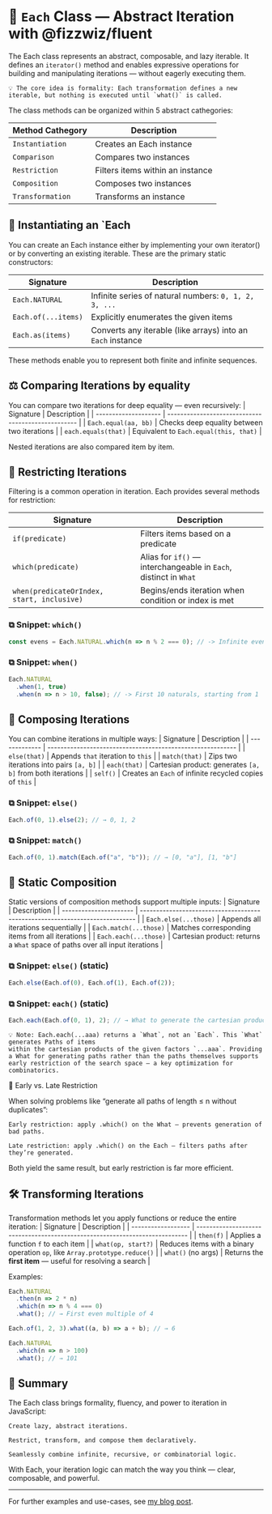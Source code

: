 # 📘 `Each` Class — Abstract Iteration with @fizzwiz/fluent

The Each class represents an abstract, composable, and lazy iterable. It defines an `iterator()` method and enables expressive operations for building and manipulating iterations — without eagerly executing them.

    💡 The core idea is formality: Each transformation defines a new iterable, but nothing is executed until `what()` is called.

The class methods can be organized within 5 abstract cathegories: 

| Method Cathegory      | Description                       |
| --------------------  | --------------------------------  |
| `Instantiation`       | Creates an Each instance          |
| `Comparison`          | Compares two instances            |
| `Restriction`         | Filters items within an instance  |
| `Composition`         | Composes two instances            | 
| `Transformation`      | Transforms an instance            | 

## 🔧 Instantiating an `Each

You can create an Each instance either by implementing your own iterator() or by converting an existing iterable. These are the primary static constructors:

| Signature           | Description                                                 |
| ------------------- | ----------------------------------------------------------- |
| `Each.NATURAL`      | Infinite series of natural numbers: `0, 1, 2, 3, ...`       |
| `Each.of(...items)` | Explicitly enumerates the given items                       |
| `Each.as(items)`    | Converts any iterable (like arrays) into an `Each` instance |

These methods enable you to represent both finite and infinite sequences.

## ⚖️ Comparing Iterations by equality

You can compare two iterations for deep equality — even recursively:
| Signature            | Description                                        |
| -------------------- | -------------------------------------------------- |
| `Each.equal(aa, bb)` | Checks deep equality between two iterations        |
| `each.equals(that)`  | Equivalent to `Each.equal(this, that)`             |

Nested iterations are also compared item by item.

## 🎯 Restricting Iterations

Filtering is a common operation in iteration. Each provides several methods for restriction:

| Signature                                  | Description                                                      |
| ------------------------------------------ | ---------------------------------------------------------------- |
| `if(predicate)`                            | Filters items based on a predicate                               |
| `which(predicate)`                         | Alias for `if()` — interchangeable in `Each`, distinct in `What` |
| `when(predicateOrIndex, start, inclusive)` | Begins/ends iteration when condition or index is met             |

### ⧉ Snippet: `which()`

```js
const evens = Each.NATURAL.which(n => n % 2 === 0); // -> Infinite even numbers
```
### ⧉ Snippet: `when()`
```js
Each.NATURAL
  .when(1, true)
  .when(n => n > 10, false); // -> First 10 naturals, starting from 1
```

## 🧩 Composing Iterations

You can combine iterations in multiple ways:
| Signature     | Description                                                |
| ------------- | ---------------------------------------------------------- |
| `else(that)`  | Appends `that` iteration to `this`                         |
| `match(that)` | Zips two iterations into pairs `[a, b]`                    |
| `each(that)`  | Cartesian product: generates `[a, b]` from both iterations |
| `self()`      | Creates an `Each` of infinite recycled copies of `this`    |


### ⧉ Snippet: `else()`
```js
Each.of(0, 1).else(2); // → 0, 1, 2
```
### ⧉ Snippet: `match()`
```js
Each.of(0, 1).match(Each.of("a", "b")); // → [0, "a"], [1, "b"]
```

## 🧩 Static Composition

Static versions of composition methods support multiple inputs:
| Signature              | Description                                                                  |
| ---------------------- | ---------------------------------------------------------------------------- |
| `Each.else(...those)`  | Appends all iterations sequentially                                          |
| `Each.match(...those)` | Matches corresponding items from all iterations                              |
| `Each.each(...those)`  | Cartesian product: returns a `What` space of paths over all input iterations |


### ⧉ Snippet: `else()` (static)
```js
Each.else(Each.of(0), Each.of(1), Each.of(2));
```
### ⧉ Snippet: `each()` (static)
```js
Each.each(Each.of(0, 1), 2); // → What to generate the cartesian product [0,1] × [2]
```

    💡 Note: Each.each(...aaa) returns a `What`, not an `Each`. This `What` generates Paths of items 
    within the cartesian products of the given factors `...aaa`. Providing a What for generating paths rather than the paths themselves supports early restriction of the search space — a key optimization for combinatorics.

🧠 Early vs. Late Restriction

When solving problems like “generate all paths of length ≤ n without duplicates”:

    Early restriction: apply .which() on the What — prevents generation of bad paths.

    Late restriction: apply .which() on the Each — filters paths after they’re generated.

Both yield the same result, but early restriction is far more efficient.

## 🛠️ Transforming Iterations

Transformation methods let you apply functions or reduce the entire iteration:
| Signature          | Description                                                                 |
| ------------------ | --------------------------------------------------------------------------- |
| `then(f)`          | Applies a function `f` to each item                                         |
| `what(op, start?)` | Reduces items with a binary operation `op`, like `Array.prototype.reduce()` |
| `what()` (no args) | Returns the **first item** — useful for resolving a search                  |


Examples:

```js
Each.NATURAL
  .then(n => 2 * n)
  .which(n => n % 4 === 0)
  .what(); // → First even multiple of 4

Each.of(1, 2, 3).what((a, b) => a + b); // → 6

Each.NATURAL
  .which(n => n > 100)
  .what(); // → 101
```

## 🧠 Summary

The Each class brings formality, fluency, and power to iteration in JavaScript:

    Create lazy, abstract iterations.

    Restrict, transform, and compose them declaratively.

    Seamlessly combine infinite, recursive, or combinatorial logic.

With Each, your iteration logic can match the way you think — clear, composable, and powerful.


---

For further examples and use-cases, see [my blog post](https://yourblog.example.com/what-class-usage-guide).